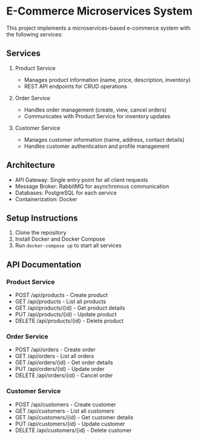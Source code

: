 # E-Commerce Microservices System

This project implements a microservices-based e-commerce system with the following services:

## Services

1. Product Service

   - Manages product information (name, price, description, inventory)
   - REST API endpoints for CRUD operations

2. Order Service

   - Handles order management (create, view, cancel orders)
   - Communicates with Product Service for inventory updates

3. Customer Service
   - Manages customer information (name, address, contact details)
   - Handles customer authentication and profile management

## Architecture

- API Gateway: Single entry point for all client requests
- Message Broker: RabbitMQ for asynchronous communication
- Databases: PostgreSQL for each service
- Containerization: Docker

## Setup Instructions

1. Clone the repository
2. Install Docker and Docker Compose
3. Run `docker-compose up` to start all services

## API Documentation

### Product Service

- POST /api/products - Create product
- GET /api/products - List all products
- GET /api/products/{id} - Get product details
- PUT /api/products/{id} - Update product
- DELETE /api/products/{id} - Delete product

### Order Service

- POST /api/orders - Create order
- GET /api/orders - List all orders
- GET /api/orders/{id} - Get order details
- PUT /api/orders/{id} - Update order
- DELETE /api/orders/{id} - Cancel order

### Customer Service

- POST /api/customers - Create customer
- GET /api/customers - List all customers
- GET /api/customers/{id} - Get customer details
- PUT /api/customers/{id} - Update customer
- DELETE /api/customers/{id} - Delete customer
